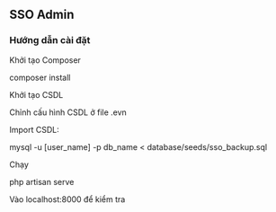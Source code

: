 ## SSO Admin

### Hướng dẫn cài đặt

Khởi tạo Composer

composer install

Khởi tạo CSDL

Chỉnh cấu hình CSDL ở file .evn

Import CSDL:

mysql -u [user_name] -p db_name < database/seeds/sso_backup.sql

Chạy

php artisan serve

Vào localhost:8000 để kiểm tra


